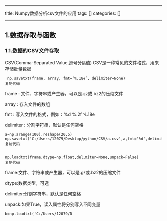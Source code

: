 
--- 
title:  Numpy数据分析csv文件的应用 
tags: []
categories: [] 

---
## 1.数据存取与函数

### 1.1.数据的CSV文件存取

CSV(Comma-Separated Value,逗号分隔值) CSV是一种常见的文件格式，用来存储批量数据

```
 np.savetxt(frame, array, fmt=‘%.18e’, delimiter=None)
复制代码
```

frame : 文件、字符串或产生器，可以是.gz或.bz2的压缩文件

array : 存入文件的数组

fmt : 写入文件的格式，例如：%d %.2f %.18e

delimiter : 分割字符串，默认是任何空格

```
a=np.arange(100).reshape(20,5)
np.savetxt('C:/Users/12079/Desktop/python/CSV/a.csv',a,fmt='%d',delimiter=',')
复制代码
```

<img alt="" src="https://img-blog.csdnimg.cn/img_convert/9203bdf82602fb5b0921d5081172a2fb.png">

```
np.loadtxt(frame,dtype=np.float,delimiter=None,unpack=False)
复制代码
```

frame:文件、字符串或产生器，可以是.gz或.bz2的压缩文件

dtype:数据类型，可选

delimiter:分割字符串，默认是任何空格

unpack:如果True，读入属性将分别写入不同变量



```
b=np.loadtxt('C:/Users/12079/D
```
